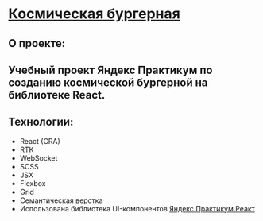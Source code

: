 # [Космическая бургерная](https://bronik04.github.io/react-burger/)
## О проекте:
Учебный проект Яндекс Практикум по созданию космической бургерной на 
библиотеке React.
---
## Технологии:
- React (CRA)
- RTK
- WebSocket
- SCSS
- JSX
- Flexbox 
- Grid 
- Семантическая верстка 
- Использована библиотека UI-компонентов [Яндекс.Практикум.Реакт](https://yandex-practicum.github.io/react-developer-burger-ui-components/docs/)
